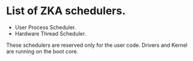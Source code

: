 # List of ZKA schedulers.

- User Process Scheduler.
- Hardware Thread Scheduler.

These schedulers are reserved only for the user code.
Drivers and Kernel are running on the boot core.
